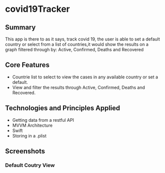 # covid19Tracker

## Summary
This app is there to as it says, track covid 19, the user is able to set a default country or select from a list of countries,it would show the results on a graph filtered through by: Active, Confirmed, Deaths and Recovered

## Core Features

- Countrie list to select to view the cases in any available country or set a default.
- View and filter the results through Active, Confirmed, Deaths and Recovered. 

## Technologies and Principles Applied

- Getting data from a restful API
- MVVM Architecture
- Swift
- Storing in a .plist 

## Screenshots

### Default Coutry View

